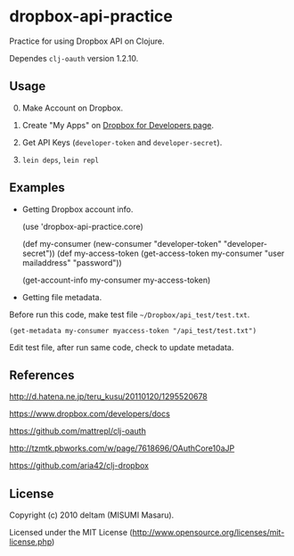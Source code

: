 # dropbox-api-practice

Practice for using Dropbox API on Clojure.

Dependes `clj-oauth` version 1.2.10.


## Usage

0. Make Account on Dropbox.

1. Create "My Apps" on [Dropbox for Developers page](https://www.dropbox.com/developers/apps).

2. Get API Keys (`developer-token` and `developer-secret`).

3. `lein deps`, `lein repl`


## Examples

* Getting Dropbox account info.

    (use 'dropbox-api-practice.core)
    
    (def my-consumer (new-consumer "developer-token" "developer-secret"))
    (def my-access-token (get-access-token my-consumer "user mailaddress" "password"))

    (get-account-info my-consumer my-access-token)


* Getting file metadata.

Before run this code,  make test file `~/Dropbox/api_test/test.txt`.

    (get-metadata my-consumer myaccess-token "/api_test/test.txt")

Edit test file, after run same code, check to update metadata.


## References

http://d.hatena.ne.jp/teru_kusu/20110120/1295520678

https://www.dropbox.com/developers/docs

https://github.com/mattrepl/clj-oauth

http://tzmtk.pbworks.com/w/page/7618696/OAuthCore10aJP

https://github.com/aria42/clj-dropbox


## License

Copyright (c) 2010 deltam (MISUMI Masaru).

Licensed under the MIT License (http://www.opensource.org/licenses/mit-license.php)